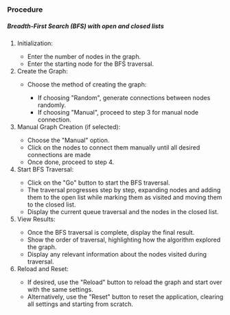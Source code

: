 <h3>Procedure</h3> 

<h5> Breadth-First Search (BFS) with open and closed lists</h5>
<ol>
<li>Initialization:</li>
<ul>
<li>Enter the number of nodes in the graph.</li>
<li>Enter the starting node for the BFS traversal.</li>
</ul>
<li>Create the Graph:</li>
<ul>
<li>Choose the method of creating the graph:</li>
<ul>
<li>If choosing "Random", generate connections between nodes randomly.</li>
<li>If choosing "Manual", proceed to step 3 for manual node connection.</li></ul>
</ul>
<li>Manual Graph Creation (if selected):</li>
<ul>
<li>Choose the "Manual" option.</li>
<li>Click on the nodes to connect them manually until all desired connections are made</li>
<li>Once done, proceed to step 4.</li>
</ul>
<li>Start BFS Traversal:</li>
<ul>
<li>Click on the "Go" button to start the BFS traversal.</li>
<li>The traversal progresses step by step, expanding nodes and adding them to the open list while marking them as visited and moving them to the closed list.</li>
<li>Display the current queue traversal and the nodes in the closed list.</li></ul>
<li>View Results:</li>
<ul>
<li>Once the BFS traversal is complete, display the final result.</li>
<li>Show the order of traversal, highlighting how the algorithm explored the graph.</li>
<li>Display any relevant information about the nodes visited during traversal.</li>
</ul>
<li>Reload and Reset:</li>
<ul>
<li>If desired, use the "Reload" button to reload the graph and start over with the same settings.</li>
<li>Alternatively, use the "Reset" button to reset the application, clearing all settings and starting from scratch.</li><ul>